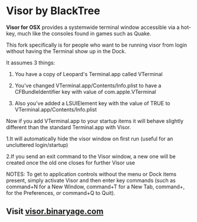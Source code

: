 # Visor by BlackTree

**Visor for OSX** provides a systemwide terminal window accessible via a hot-key, much like the consoles found in games such as Quake.

This fork specifically is for people who want to be running visor from login without having the Terminal show up in the Dock.

It assumes 3 things:

1. You have a copy of Leopard's Terminal.app called VTerminal

2. You've changed VTerminal.app/Contents/Info.plist to have a CFBundleIdentifier key with value of com.apple.VTerminal

3. Also you've added a LSUIElement key with the value of TRUE to VTerminal.app/Contents/Info.plist


Now if you add VTerminal.app to your startup items it will behave slightly different than the standard Terminal.app with Visor.

1.It will automatically hide the visor window on first run (useful for an uncluttered login/startup)

2.If you send an exit command to the Visor window, a new one will be created once the old one closes for further Visor use

NOTES: To get to application controls without the menu or Dock items present, simply activate Visor and then enter key commands (such as command+N for a New Window, command+T for a New Tab, command+, for the Preferences, or command+Q to Quit).


## Visit [visor.binaryage.com](http://visor.binaryage.com)